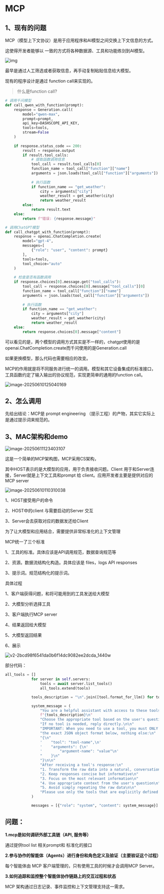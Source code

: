 # MCP

## 1、现有的问题

MCP（模型上下文协议）是用于应用程序和AI模型之间交换上下文信息的方式。

这使得开发者能够以 一致的方式将各种数据源、工具和功能练剑到AI模型。

![img](./v2-3a242914e1f4958e631dd158e043b7c3_1440w.jpg)

最早是通过人工筛选或者获取信息，再手动复制粘贴信息给大模型。

现有的程序设计是通过 function call来实现的。

> 什么是function call?

```python 
# 调用千问模型
def call_qwen_with_function(prompt):
    response = Generation.call(
        model="qwen-max",
        prompt=prompt,
        api_key=DASHSCOPE_API_KEY,
        tools=tools,
        stream=False
    )
    
    if response.status_code == 200:
        result = response.output
        if result.tool_calls:
            # 提取函数调用信息
            tool_call = result.tool_calls[0]
            function_name = tool_call["function"]["name"]
            arguments = json.loads(tool_call["function"]["arguments"])
            
            # 执行函数
            if function_name == "get_weather":
                city = arguments["city"]
                weather_result = get_weather(city)
                return weather_result
        else:
            return result.text
    else:
        return f"错误: {response.message}"
```

```python
# 调用ChatGPT模型
def call_chatgpt_with_function(prompt):
    response = openai.ChatCompletion.create(
        model="gpt-4",
        messages=[
            {"role": "user", "content": prompt}
        ],
        tools=tools,
        tool_choice="auto"
    )
    
    # 检查是否有函数调用
    if response.choices[0].message.get("tool_calls"):
        tool_call = response.choices[0].message["tool_calls"][0]
        function_name = tool_call["function"]["name"]
        arguments = json.loads(tool_call["function"]["arguments"])
        
        # 执行函数
        if function_name == "get_weather":
            city = arguments["city"]
            weather_result = get_weather(city)
            return weather_result
    else:
        return response.choices[0].message["content"]

```

可以看见的是，两个模型的调用方式其实是不一样的，chatgpt使用的是openai.ChatCompletion.create而千问使用的是Generation.call

如果更换模型，那么代码也需要相应的改变。



MCP的作用就是将不同服务进行统一的调用。模型和其它设备集成的标准接口，工具函数约定了输入输出的协议规范，实现更简单的通用的function call。

![image-20250610125040169](./image-20250610125040169.png)

## 2、怎么调用

先给出结论：MCP是 prompt engineering （提示工程）的产物，其实它实际上是通过提示词来规范的。

## 3、MAC架构和demo

![image-20250611123403107](./image-20250611123403107.png)

这是一个简单的MCP架构图，MCP采用CS架构，

其中HOST表示的是大模型的应用，用于负责接收问题。Client 用于和Server连接，Server就是上下文工具和prompt 给 client。应用开发者主要是提供对应的MCP server





![image-20250610110310038](./image-20250610110310038.png)

1、HOST接受用户的命令

2、HOST中的client 与需要启动的Server 交互

3、Server会去获取对应的数据发还给Client



为了让大模型和应用结合，需要提供非常标准化的上下文管理

MCP统一了三个标准

1、工具的标准。具体应该是API调用规范，数据查询规范等

2、资源。数据流结构化构造。具体应该是 files，logs API responses

3、提示词。规范结构化的提示词。



具体过程

1、客户端获得问题，和将可能用到的工具发送给大模型

2、大模型分析选择工具

3、客户端执行MCP server

4、结果返回给大模型

5、大模型返回结果

6、展示

![v2-2bcd98f6541da0b6f14dc9082ee2dcda_1440w](./v2-2bcd98f6541da0b6f14dc9082ee2dcda_1440w.jpg)

部分代码：

```python
all_tools = []
            for server in self.servers:
                tools = await server.list_tools()
                all_tools.extend(tools)

            tools_description = "\n".join([tool.format_for_llm() for tool in all_tools])

            system_message = (
                "You are a helpful assistant with access to these tools:\n\n"
                f"{tools_description}\n"
                "Choose the appropriate tool based on the user's question. "
                "If no tool is needed, reply directly.\n\n"
                "IMPORTANT: When you need to use a tool, you must ONLY respond with "
                "the exact JSON object format below, nothing else:\n"
                "{\n"
                '    "tool": "tool-name",\n'
                '    "arguments": {\n'
                '        "argument-name": "value"\n'
                "    }\n"
                "}\n\n"
                "After receiving a tool's response:\n"
                "1. Transform the raw data into a natural, conversational response\n"
                "2. Keep responses concise but informative\n"
                "3. Focus on the most relevant information\n"
                "4. Use appropriate context from the user's question\n"
                "5. Avoid simply repeating the raw data\n\n"
                "Please use only the tools that are explicitly defined above."
            )

            messages = [{"role": "system", "content": system_message}]

```

## 问题：

**1.mcp是如何调研外部工具链（API, 服务等）**

通过提供tool list 相关prompt和 标准化的接口

**2.参与协作的智能体（Agents）进行身份和角色定义及验证（主要验证这个过程）**

每个智能体由 MCP 客户端管理的，只有使用工具的时候才会调用MCP Server。

**3.如何追踪和监控整个智能体协作链路上的交互过程和状态**

MCP 架构通过日志记录、事件监控和上下文管理支持这一需求。



